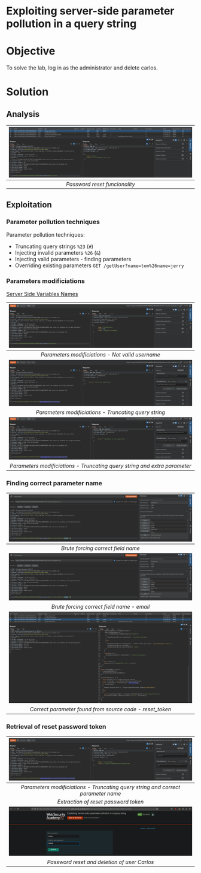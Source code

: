 # Exploiting server-side parameter pollution in a query string
# Objective
To solve the lab, log in as the administrator and delete carlos. 


# Solution
## Analysis

|![](Images/image-19.png)|
|:--:| 
| *Password reset funcionality* |

## Exploitation
### Parameter pollution techniques
Parameter pollution techniques: 
- Truncating query strings `%23` (`#`)
- Injecting invalid parameters `%26` (`&`)
- Injecting valid parameters - finding parameters 
- Overriding existing parameters `GET /getUser?name=tom%26name=jerry`

### Parameters modificiations

[Server Side Variables Names](https://github.com/antichown/burp-payloads/blob/master/Server-side%20variable%20names.pay)

|![](Images/image-20.png)|
|:--:| 
| *Parameters modificiations - Not valid username* |
|![](Images/image-21.png)|
| *Parameters modificiations - Truncating query string* |
|![](Images/image-22.png)|
| *Parameters modificiations - Truncating query string and extra parameter* |


### Finding correct parameter name
|![](Images/image-23.png)|
|:--:| 
| *Brute forcing correct field name* |
|![](Images/image-23.png)|
| *Brute forcing correct field name - email* |
|![](Images/image-25.png)|
| *Correct parameter found from source code - reset_token* |

### Retrieval of reset password token
|![](Images/image-26.png)|
|:--:| 
| *Parameters modificiations - Truncating query string and correct parameter name* |
| *Extraction of reset password token* |
|![](Images/image-27.png)|
| *Password reset and deletion of user Carlos* |













